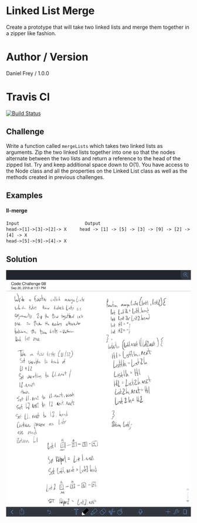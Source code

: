 # Linked List Merge
Create a prototype that will take two linked lists and merge them together in a zipper like fashion.
# Author / Version

Daniel Frey / 1.0.0

# Travis CI

[![Build Status](https://travis-ci.com/fncreative/data-structures-and-algorithms.svg?branch=master)](https://travis-ci.com/fncreative/data-structures-and-algorithms)

## Challenge

Write a function called `mergeLists` which takes two linked lists as arguments. 
Zip the two linked lists together into one so that the nodes alternate between 
the two lists and return a reference to the head of the zipped list. 
Try and keep additional space down to O(1). 
You have access to the Node class and all the properties on the Linked List class as 
well as the methods created in previous challenges.

## Examples

#### ll-merge
    Input                         Output
    head->[1]->[3]->[2]-> X     head -> [1] -> [5] -> [3] -> [9] -> [2] -> [4] -> X
    head->[5]->[9]->[4]-> X
   
## Solution

![whiteboard solution](whiteboard.png)
